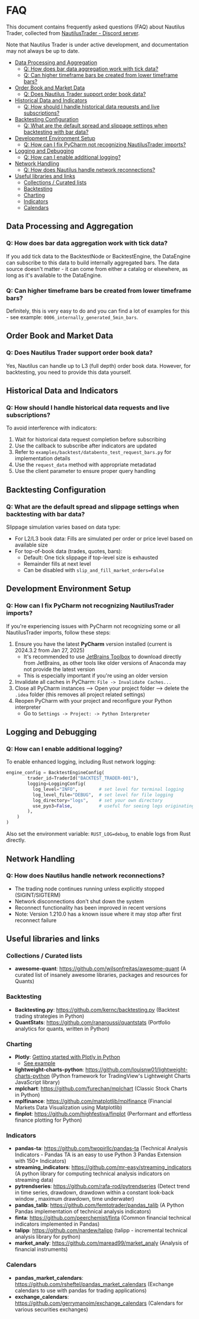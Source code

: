 # FAQ

This document contains frequently asked questions (FAQ) about Nautilus Trader, collected from 
[NautilusTrader - Discord server](https://discord.gg/AUWVs3XaCS).

Note that Nautilus Trader is under active development, and documentation may not always be up to date.

<!-- TOC start (generated with https://github.com/derlin/bitdowntoc) -->

- [Data Processing and Aggregation](#data-processing-and-aggregation)
   * [Q: How does bar data aggregation work with tick data?](#q-how-does-bar-data-aggregation-work-with-tick-data)
   * [Q: Can higher timeframe bars be created from lower timeframe bars?](#q-can-higher-timeframe-bars-be-created-from-lower-timeframe-bars)
- [Order Book and Market Data](#order-book-and-market-data)
   * [Q: Does Nautilus Trader support order book data?](#q-does-nautilus-trader-support-order-book-data)
- [Historical Data and Indicators](#historical-data-and-indicators)
   * [Q: How should I handle historical data requests and live subscriptions?](#q-how-should-i-handle-historical-data-requests-and-live-subscriptions)
- [Backtesting Configuration](#backtesting-configuration)
   * [Q: What are the default spread and slippage settings when backtesting with bar data?](#q-what-are-the-default-spread-and-slippage-settings-when-backtesting-with-bar-data)
- [Development Environment Setup](#development-environment-setup)
   * [Q: How can I fix PyCharm not recognizing NautilusTrader imports?](#q-how-can-i-fix-pycharm-not-recognizing-nautilustrader-imports)
- [Logging and Debugging](#logging-and-debugging)
   * [Q: How can I enable additional logging?](#q-how-can-i-enable-additional-logging)
- [Network Handling](#network-handling)
   * [Q: How does Nautilus handle network reconnections?](#q-how-does-nautilus-handle-network-reconnections)
- [Useful libraries and links](#useful-libraries-and-links)
   * [Collections / Curated lists](#collections-curated-lists)
   * [Backtesting](#backtesting)
   * [Charting](#charting)
   * [Indicators](#indicators)
   * [Calendars](#calendars)

<!-- TOC end -->

<!-- TOC --><a name="data-processing-and-aggregation"></a>
## Data Processing and Aggregation

<!-- TOC --><a name="q-how-does-bar-data-aggregation-work-with-tick-data"></a>
### Q: How does bar data aggregation work with tick data?
If you add tick data to the BacktestNode or BacktestEngine, the DataEngine can subscribe to this data to build internally aggregated bars. The data source doesn't matter - it can come from either a catalog or elsewhere, as long as it's available to the DataEngine.

<!-- TOC --><a name="q-can-higher-timeframe-bars-be-created-from-lower-timeframe-bars"></a>
### Q: Can higher timeframe bars be created from lower timeframe bars?
Definitely, this is very easy to do and you can find a lot of examples for this - see example: `0006_internally_generated_5min_bars`.

<!-- TOC --><a name="order-book-and-market-data"></a>
## Order Book and Market Data

<!-- TOC --><a name="q-does-nautilus-trader-support-order-book-data"></a>
### Q: Does Nautilus Trader support order book data?
Yes, Nautilus can handle up to L3 (full depth) order book data. However, for backtesting, you need to provide this data yourself.

<!-- TOC --><a name="historical-data-and-indicators"></a>
## Historical Data and Indicators

<!-- TOC --><a name="q-how-should-i-handle-historical-data-requests-and-live-subscriptions"></a>
### Q: How should I handle historical data requests and live subscriptions?
To avoid interference with indicators:
1. Wait for historical data request completion before subscribing
2. Use the callback to subscribe after indicators are updated
3. Refer to `examples/backtest/databento_test_request_bars.py` for implementation details
4. Use the `request_data` method with appropriate metadatad
5. Use the client parameter to ensure proper query handling

<!-- TOC --><a name="backtesting-configuration"></a>
## Backtesting Configuration

<!-- TOC --><a name="q-what-are-the-default-spread-and-slippage-settings-when-backtesting-with-bar-data"></a>
### Q: What are the default spread and slippage settings when backtesting with bar data?

Slippage simulation varies based on data type:
- For L2/L3 book data: Fills are simulated per order or price level based on available size
- For top-of-book data (trades, quotes, bars):
  - Default: One tick slippage if top-level size is exhausted
  - Remainder fills at next level
  - Can be disabled with `slip_and_fill_market_orders=False`

<!-- TOC --><a name="development-environment-setup"></a>
## Development Environment Setup

<!-- TOC --><a name="q-how-can-i-fix-pycharm-not-recognizing-nautilustrader-imports"></a>
### Q: How can I fix PyCharm not recognizing NautilusTrader imports?
If you're experiencing issues with PyCharm not recognizing some or all NautilusTrader imports, follow these steps:

1. Ensure you have the latest **PyCharm** version installed (current is 2024.3.2 from Jan 27, 2025)
   * It's recommended to use [JetBrains Toolbox](https://www.jetbrains.com/toolbox-app/) to download directly from JetBrains, as other tools like older versions of Anaconda may not provide the latest version
   * This is especially important if you're using an older version
2. Invalidate all caches in PyCharm: `File -> Invalidate Caches...`
3. Close all PyCharm instances -->  Open your project folder  --> delete the `.idea` folder (this removes all project related settings)
4. Reopen PyCharm with your project and reconfigure your Python interpreter
   * Go to `Settings -> Project: -> Python Interpreter`

<!-- TOC --><a name="logging-and-debugging"></a>
## Logging and Debugging

<!-- TOC --><a name="q-how-can-i-enable-additional-logging"></a>
### Q: How can I enable additional logging?
To enable enhanced logging, including Rust network logging:

```python
engine_config = BacktestEngineConfig(
        trader_id=TraderId("BACKTEST_TRADER-001"),
        logging=LoggingConfig(
          log_level="INFO",        # set level for terminal logging
          log_level_file="DEBUG",  # set level for file logging
          log_directory="logs",    # set your own directory
          use_pyo3=False,          # useful for seeing logs originating from Rust
        ),
    )
)
```

Also set the environment variable: `RUST_LOG=debug`, to enable logs from Rust directly.

<!-- TOC --><a name="network-handling"></a>
## Network Handling

<!-- TOC --><a name="q-how-does-nautilus-handle-network-reconnections"></a>
### Q: How does Nautilus handle network reconnections?
- The trading node continues running unless explicitly stopped (SIGINT/SIGTERM)
- Network disconnections don't shut down the system
- Reconnect functionality has been improved in recent versions
- Note: Version 1.210.0 has a known issue where it may stop after first reconnect failure

<!-- TOC --><a name="useful-libraries-and-links"></a>
## Useful libraries and links

<!-- TOC --><a name="collections-curated-lists"></a>
### Collections / Curated lists

* **awesome-quant**: https://github.com/wilsonfreitas/awesome-quant (A curated list of insanely awesome libraries, packages and resources for Quants)

<!-- TOC --><a name="backtesting"></a>
### Backtesting

* **Backtesting.py**: https://github.com/kernc/backtesting.py (Backtest trading strategies in Python)
* **QuantStats**: https://github.com/ranaroussi/quantstats (Portfolio analytics for quants, written in Python)

<!-- TOC --><a name="charting"></a>
### Charting

* **Plotly**: [Getting started with Plotly in Python](https://plotly.com/python/)
   * [See example](https://html-preview.github.io/?url=https://github.com/stefansimik/dev_demos/blob/main/plotly_trading_charts/Plotly%20-%20Trading%20charts%20examples.html)
* **lightweight-charts-python**: https://github.com/louisnw01/lightweight-charts-python (Python framework for TradingView's Lightweight Charts JavaScript library)
* **mplchart**: https://github.com/furechan/mplchart (Classic Stock Charts in Python)
* **mplfinance**: https://github.com/matplotlib/mplfinance (Financial Markets Data Visualization using Matplotlib)
* **finplot**: https://github.com/highfestiva/finplot (Performant and effortless finance plotting for Python)

<!-- TOC --><a name="indicators"></a>
### Indicators

* **pandas-ta**: https://github.com/twopirllc/pandas-ta  (Technical Analysis Indicators - Pandas TA is an easy to use Python 3 Pandas Extension with 150+ Indicators)
* **streaming_indicators**: https://github.com/mr-easy/streaming_indicators (A python library for computing technical analysis indicators on streaming data)
* **pytrendseries**: https://github.com/rafa-rod/pytrendseries (Detect trend in time series, drawdown, drawdown within a constant look-back window , maximum drawdown, time underwater)
* **pandas_talib**: https://github.com/femtotrader/pandas_talib (A Python Pandas implementation of technical analysis indicators)
* **finta**: https://github.com/peerchemist/finta (Common financial technical indicators implemented in Pandas)
* **talipp**: https://github.com/nardew/talipp (talipp - incremental technical analysis library for python)
* **market_analy**: https://github.com/maread99/market_analy (Analysis of financial instruments)

<!-- TOC --><a name="calendars"></a>
### Calendars

* **pandas_market_calendars**: https://github.com/rsheftel/pandas_market_calendars (Exchange calendars to use with pandas for trading applications)
* **exchange_calendars**: https://github.com/gerrymanoim/exchange_calendars (Calendars for various securities exchanges)